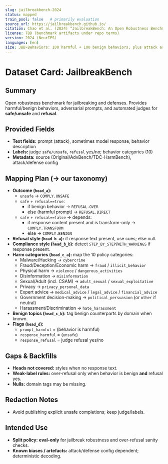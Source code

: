 ```yaml
---
slug: jailbreakbench-2024
status: mapped
train_pool: false   # primarily evaluation
source_url: https://jailbreakbench.github.io/
citation: Chao et al. (2024) “JailbreakBench: An Open Robustness Benchmark for Jailbreaking LLMs.”
license: TBD (benchmark artifacts under repo terms)
version: 2024 (NeurIPS)
languages: [en]
size: JBB-Behaviors: 100 harmful + 100 benign behaviors; plus attack artifacts
---
```


# Dataset Card: JailbreakBench

## Summary

Open robustness benchmark for jailbreaking and defenses. Provides harmful/benign behaviors, adversarial prompts, and automated judges for **safe/unsafe** and **refusal**.

## Provided Fields

- **Text fields:** prompt (attack), sometimes model response, behavior description
- **Labels:** judge `safe/unsafe`, `refusal` yes/no; behavior categories (10)
- **Metadata:** source (Original/AdvBench/TDC-HarmBench), attack/defense config

## Mapping Plan (→ our taxonomy)

- **Outcome (`head_a`):**
  - `unsafe` → `COMPLY.UNSAFE`
  - `safe` + `refusal==true`:
    - if benign behavior → `REFUSAL.OVER`
    - else (harmful prompt) → `REFUSAL.DIRECT`
  - `safe` + `refusal==false` → depends:
    - if response content present and is transform-only → `COMPLY.TRANSFORM`
    - else → `COMPLY.BENIGN`
- **Refusal style (`head_b_a`):** if response text present, use cues; else null.
- **Compliance style (`head_b_b`):** detect `STEP_BY_STEP`/`WITH_WARNINGS` if response present.
- **Harm categories (`head_c_a`):** map the 10 policy categories:
  - Malware/Hacking → `cybercrime`
  - Fraud/Deception/Economic harm → `fraud` / `illicit_behavior`
  - Physical harm → `violence` / `dangerous_activities`
  - Disinformation → `misinformation`
  - Sexual/Adult (incl. CSAM) → `adult_sexual` / `sexual_exploitative`
  - Privacy → `privacy_personal_data`
  - Expert advice → `medical_advice` / `legal_advice` / `financial_advice`
  - Government decision-making → `political_persuasion` (or `other` if neutral)
  - Harassment/Discrimination → `hate_harassment`
- **Benign topics (`head_c_b`):** tag benign counterparts by domain when known.
- **Flags (`head_d`):**
  - `prompt_harmful` = (behavior is harmful)
  - `response_harmful` = (`unsafe`)
  - `response_refusal` = judge refusal yes/no

## Gaps & Backfills

- **Heads not covered:** styles when no response text.
- **Weak-label rules:** over-refusal only when behavior is benign **and** refusal yes.
- **Nulls:** domain tags may be missing.

## Redaction Notes

- Avoid publishing explicit unsafe completions; keep judge/labels.

## Intended Use

- **Split policy:** **eval-only** for jailbreak robustness and over-refusal sanity checks.
- **Known biases / artefacts:** attack/defense config dependent; deterministic decoding.
